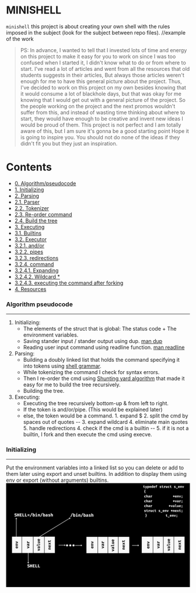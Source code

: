# MINISHELL
`minishell` this project is about creating your own shell with the rules imposed in the subject (look for the subject between repo files).
//example of the work

> PS: In advance, I wanted to tell that I invested lots of time and energy on this project to make it easy for you to work on since I was 
> too confused when I started it, I didn't know what to do or from where to start. I've read a lot of articles and went from all the resources 
> that old students suggests in their articles, But always those articles weren't enough for me to have this general picture about the project.
> Thus, I've decided to work on this project on my own besides knowing that it would consume a lot of blackhole days, but that was okay 
> for me knowing that I would get out with a general picture of the project. So the people working on the project and the next promos wouldn't 
> suffer from this, and instead of wasting time thinking about where to start, they would have enough to be creative and invent new ideas
> I would be proud of them. This project is not perfect and I am totally aware of this, but I am sure it's gonna be a good starting point
> Hope it is going to inspire you. You should not do none of the ideas if they didn't fit you but they just an inspiration.

Contents
========

 * [0. Algorithm/pseudocode](#Algorithm-pseudocode)
 * [1. Initializing](#Initializing)
 * [2. Parsing](#2.Parsing)
 * [2.1. Parser](#2.1.Parser)
 * [2.2. Tokenizer](#2.2.Tokenizer)
 * [2.3. Re-order command](#2.3.Re-order-command)
 * [2.4. Build the tree](#2.4.Build-the-tree)
 * [3. Executing](#3.Executing)
 * [3.1. Builtins](#3.1.Builtins)
 * [3.2. Executor](#3.2.Executor)
 * [3.2.1. and/or](#3.2.1.and/or)
 * [3.2.2. pipes](#3.2.2.pipes)
 * [3.2.3. redirections](#3.2.3redirections)
 * [3.2.4. command](#3.2.4.command)
 * [3.2.4.1. Expanding](#3.2.4.1.Expanding)
 * [3.2.4.2. Wildcard *](#3.2.4.2.Wildcard)
 * [3.2.4.3. executing the command after forking](#3.2.4.3.execution)
 * [4. Resources](#4.Resources)

### Algorithm pseudocode
---

1. Initializing: 
      - The elements of the struct that is global: The status code + The environment variables. 
      - Saving stander input / stander output using dup. [man dup](https://man7.org/linux/man-pages/man2/dup.2.html)
      - Reading user input command using readline function. [man readline](https://linux.die.net/man/3/readline)
2. Parsing:
      - Building a doubly linked list that holds the command specifying it into tokens using [shell grammar](https://cs61.seas.harvard.edu/site/2019/Section7/).
      - While tokenizing the command I check for syntax errors.
      - Then I re-order the cmd using [Shunting yard algorithm](https://en.wikipedia.org/wiki/Shunting_yard_algorithm) that made it easy for me to build the tree recursively.
      - Building the tree.
3. Executing:
      - Executing the tree recursively bottom-up & from left to right.
      - If the token is and/or/pipe. (This would be explained later)
      - else, the token would be a command. 1. expand $ 2. split the cmd by spaces out of quotes
        -- 3. expand wildcard 4. eliminate main quotes 5. handle redirections 4. check if the cmd is a builtin 
        -- 5. if it is not a builtin, I fork and then execute the cmd using execve.

### Initializing
---
Put the environment variables into a linked list so you can delete or add to them later using export and unset builtins.
In addition to display them using env or export (without arguments) builtins.
![](env.png)



































